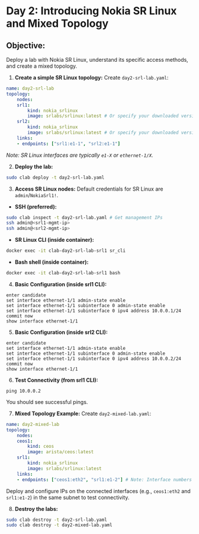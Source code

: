 # Day 2: Introducing Nokia SR Linux and Mixed Topology

## **Objective:** 
Deploy a lab with Nokia SR Linux, understand its specific access methods, and create a mixed topology.

1.  **Create a simple SR Linux topology:**
Create `day2-srl-lab.yaml`:

```yaml
name: day2-srl-lab
topology:
    nodes:
    srl1:
        kind: nokia_srlinux
        image: srlabs/srlinux:latest # Or specify your downloaded version, e.g., srlabs/srlinux:23.10.1
    srl2:
        kind: nokia_srlinux
        image: srlabs/srlinux:latest # Or specify your downloaded version
    links:
    - endpoints: ["srl1:e1-1", "srl2:e1-1"]
```

*Note: SR Linux interfaces are typically `e1-X` or `ethernet-1/X`.*

2.  **Deploy the lab:**

```bash
sudo clab deploy -t day2-srl-lab.yaml
```

3.  **Access SR Linux nodes:**
Default credentials for SR Linux are `admin`/`NokiaSrl1!`.

* **SSH (preferred):**
```bash
sudo clab inspect -t day2-srl-lab.yaml # Get management IPs
ssh admin@<srl1-mgmt-ip>
ssh admin@<srl2-mgmt-ip>
```
* **SR Linux CLI (inside container):**
```bash
docker exec -it clab-day2-srl-lab-srl1 sr_cli
```
* **Bash shell (inside container):**
```bash
docker exec -it clab-day2-srl-lab-srl1 bash
```

4.  **Basic Configuration (inside srl1 CLI):**

```
enter candidate
set interface ethernet-1/1 admin-state enable
set interface ethernet-1/1 subinterface 0 admin-state enable
set interface ethernet-1/1 subinterface 0 ipv4 address 10.0.0.1/24
commit now
show interface ethernet-1/1
```

5.  **Basic Configuration (inside srl2 CLI):**

```
enter candidate
set interface ethernet-1/1 admin-state enable
set interface ethernet-1/1 subinterface 0 admin-state enable
set interface ethernet-1/1 subinterface 0 ipv4 address 10.0.0.2/24
commit now
show interface ethernet-1/1
```

6.  **Test Connectivity (from srl1 CLI):**

```
ping 10.0.0.2
```

You should see successful pings.

7.  **Mixed Topology Example:**
Create `day2-mixed-lab.yaml`:

```yaml
name: day2-mixed-lab
topology:
    nodes:
    ceos1:
        kind: ceos
        image: arista/ceos:latest
    srl1:
        kind: nokia_srlinux
        image: srlabs/srlinux:latest
    links:
    - endpoints: ["ceos1:eth2", "srl1:e1-2"] # Note: Interface numbers can differ
```

Deploy and configure IPs on the connected interfaces (e.g., `ceos1:eth2` and `srl1:e1-2`) in the same subnet to test connectivity.

8.  **Destroy the labs:**

```bash
sudo clab destroy -t day2-srl-lab.yaml
sudo clab destroy -t day2-mixed-lab.yaml
```

